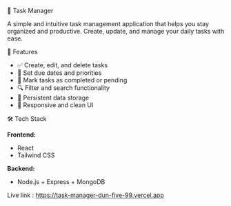 📝 Task Manager

A simple and intuitive task management application that helps you stay organized and productive. Create, update, and manage your daily tasks with ease.

🚀 Features

- ✅ Create, edit, and delete tasks
- 📅 Set due dates and priorities
- 📌 Mark tasks as completed or pending
- 🔍 Filter and search functionality
- 💾 Persistent data storage
- 🎨 Responsive and clean UI

🛠️ Tech Stack

**Frontend:**
- React 
- Tailwind CSS 

**Backend:**
- Node.js + Express + MongoDB

Live link : https://task-manager-dun-five-99.vercel.app
